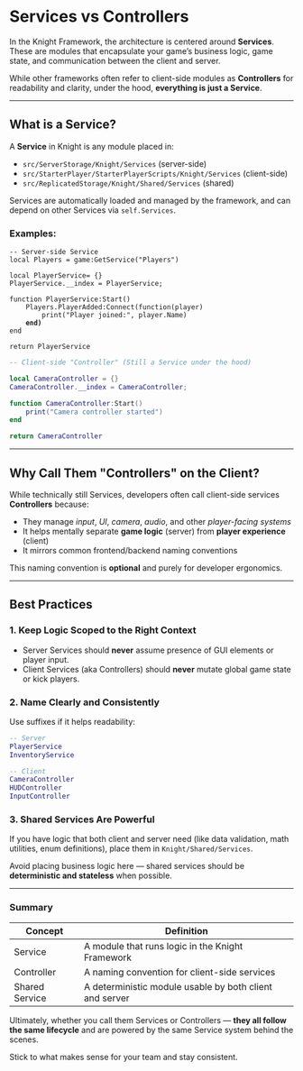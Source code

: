 # Services vs Controllers

In the Knight Framework, the architecture is centered around **Services**. These are modules that encapsulate your game’s business logic, game state, and communication between the client and server.

While other frameworks often refer to client-side modules as **Controllers** for readability and clarity, under the hood, **everything is just a Service**.

***

## What is a Service?

A **Service** in Knight is any module placed in:

* `src/ServerStorage/Knight/Services` (server-side)
* `src/StarterPlayer/StarterPlayerScripts/Knight/Services` (client-side)
* `src/ReplicatedStorage/Knight/Shared/Services` (shared)

Services are automatically loaded and managed by the framework, and can depend on other Services via `self.Services`.

### Examples:

<pre class="language-lua"><code class="lang-lua">-- Server-side Service
local Players = game:GetService("Players")

local PlayerService= {}
PlayerService.__index = PlayerService;

function PlayerService:Start()
	Players.PlayerAdded:Connect(function(player)
		print("Player joined:", player.Name)
<strong>	end)
</strong>end

return PlayerService
</code></pre>

```lua
-- Client-side "Controller" (Still a Service under the hood)

local CameraController = {}
CameraController.__index = CameraController;

function CameraController:Start()
	print("Camera controller started")
end

return CameraController
```

***

## Why Call Them "Controllers" on the Client?

While technically still Services, developers often call client-side services **Controllers** because:

* They manage _input_, _UI_, _camera_, _audio_, and other _player-facing systems_
* It helps mentally separate **game logic** (server) from **player experience** (client)
* It mirrors common frontend/backend naming conventions

This naming convention is **optional** and purely for developer ergonomics.

***

## Best Practices

### 1. **Keep Logic Scoped to the Right Context**

* Server Services should **never** assume presence of GUI elements or player input.
* Client Services (aka Controllers) should **never** mutate global game state or kick players.

### 2. **Name Clearly and Consistently**

Use suffixes if it helps readability:

```lua
-- Server
PlayerService
InventoryService

-- Client
CameraController
HUDController
InputController
```

### 3. **Shared Services Are Powerful**

If you have logic that both client and server need (like data validation, math utilities, enum definitions), place them in `Knight/Shared/Services`.

Avoid placing business logic here — shared services should be **deterministic and stateless** when possible.

***

### Summary

| Concept        | Definition                                              |
| -------------- | ------------------------------------------------------- |
| Service        | A module that runs logic in the Knight Framework        |
| Controller     | A naming convention for client-side services            |
| Shared Service | A deterministic module usable by both client and server |

Ultimately, whether you call them Services or Controllers — **they all follow the same lifecycle** and are powered by the same Service system behind the scenes.

Stick to what makes sense for your team and stay consistent.

